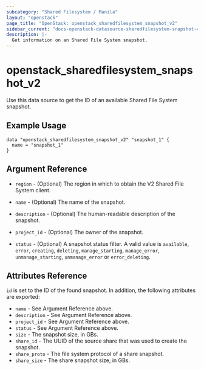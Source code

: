 ```yaml
---
subcategory: "Shared Filesystem / Manila"
layout: "openstack"
page_title: "OpenStack: openstack_sharedfilesystem_snapshot_v2"
sidebar_current: "docs-openstack-datasource-sharedfilesystem-snapshot-v2"
description: |-
  Get information on an Shared File System snapshot.
---
```


# openstack\_sharedfilesystem\_snapshot\_v2

Use this data source to get the ID of an available Shared File System snapshot.

## Example Usage

```hcl
data "openstack_sharedfilesystem_snapshot_v2" "snapshot_1" {
  name = "snapshot_1"
}
```

## Argument Reference

* `region` - (Optional) The region in which to obtain the V2 Shared File System client.

* `name` - (Optional) The name of the snapshot.

* `description` - (Optional) The human-readable description of the snapshot.

* `project_id` - (Optional) The owner of the snapshot.

* `status` - (Optional) A snapshot status filter. A valid value is `available`, `error`,
    `creating`, `deleting`, `manage_starting`, `manage_error`, `unmanage_starting`,
    `unmanage_error` or `error_deleting`.

## Attributes Reference

`id` is set to the ID of the found snapshot. In addition, the following attributes
are exported:

* `name` - See Argument Reference above.
* `description` - See Argument Reference above.
* `project_id` - See Argument Reference above.
* `status` - See Argument Reference above.
* `size` - The snapshot size, in GBs.
* `share_id` - The UUID of the source share that was used to create the snapshot.
* `share_proto` - The file system protocol of a share snapshot.
* `share_size` - The share snapshot size, in GBs.
